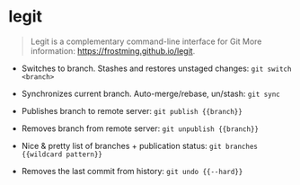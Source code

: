 # legit

> Legit is a complementary command-line interface for Git
> More information: <https://frostming.github.io/legit>.

- Switches to branch. Stashes and restores unstaged changes:
`git switch <branch>`

- Synchronizes current branch. Auto-merge/rebase, un/stash:
`git sync`

- Publishes branch to remote server:
`git publish {{branch}}`

- Removes branch from remote server:
`git unpublish {{branch}}`

- Nice & pretty list of branches + publication status:
`git branches {{wildcard pattern}}`

- Removes the last commit from history:
`git undo {{--hard}}`
